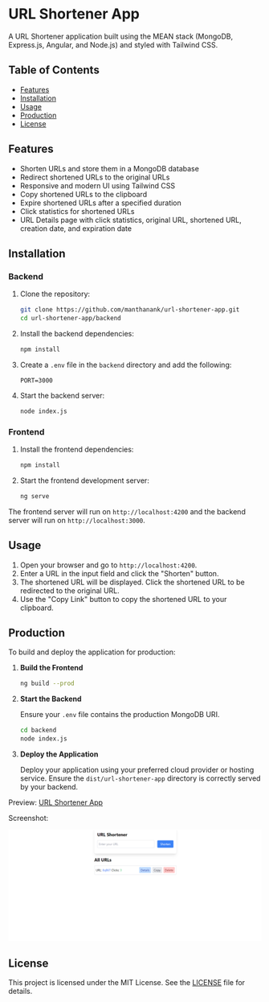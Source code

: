 # URL Shortener App

A URL Shortener application built using the MEAN stack (MongoDB, Express.js, Angular, and Node.js) and styled with Tailwind CSS.

## Table of Contents

- [Features](#features)
- [Installation](#installation)
- [Usage](#usage)
- [Production](#production)
- [License](#license)

## Features

- Shorten URLs and store them in a MongoDB database
- Redirect shortened URLs to the original URLs
- Responsive and modern UI using Tailwind CSS
- Copy shortened URLs to the clipboard
- Expire shortened URLs after a specified duration
- Click statistics for shortened URLs
- URL Details page with click statistics, original URL, shortened URL, creation date, and expiration date

## Installation

### Backend

1. Clone the repository:

    ```bash
    git clone https://github.com/manthanank/url-shortener-app.git
    cd url-shortener-app/backend
    ```

2. Install the backend dependencies:

    ```bash
    npm install
    ```

3. Create a `.env` file in the `backend` directory and add the following:

    ```env
    PORT=3000
    ```

4. Start the backend server:

    ```bash
    node index.js
    ```

### Frontend

1. Install the frontend dependencies:

    ```bash
    npm install
    ```

2. Start the frontend development server:

    ```bash
    ng serve
    ```

The frontend server will run on `http://localhost:4200` and the backend server will run on `http://localhost:3000`.

## Usage

1. Open your browser and go to `http://localhost:4200`.
2. Enter a URL in the input field and click the "Shorten" button.
3. The shortened URL will be displayed. Click the shortened URL to be redirected to the original URL.
4. Use the "Copy Link" button to copy the shortened URL to your clipboard.

## Production

To build and deploy the application for production:

1. **Build the Frontend**

    ```bash
    ng build --prod
    ```

2. **Start the Backend**

    Ensure your `.env` file contains the production MongoDB URI.

    ```bash
    cd backend
    node index.js
    ```

3. **Deploy the Application**

    Deploy your application using your preferred cloud provider or hosting service. Ensure the `dist/url-shortener-app` directory is correctly served by your backend.

Preview: [URL Shortener App](https://url-shortener-app-manthanank.vercel.app/)

Screenshot:

![URL Shortener App](/public/image.png)

## License

This project is licensed under the MIT License. See the [LICENSE](LICENSE) file for details.
